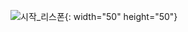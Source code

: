 ![시작_리스폰](https://user-images.githubusercontent.com/97296843/150549858-9db8f73e-0f2c-4576-8cd6-a38a302d6b43.png){: width="50" height="50"}
